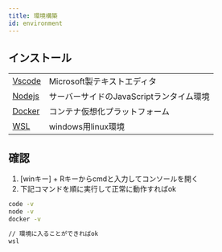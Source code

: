 ```yaml
---
title: 環境構築
id: environment
---
```


## インストール

| | |
| --- |--- |
| [Vscode](https://code.visualstudio.com/download)      | Microsoft製テキストエディタ |
| [Nodejs](https://nodejs.org/en/download/)      |    サーバーサイドのJavaScriptランタイム環境    |
| [Docker](https://www.docker.com/products/docker-desktop)   | コンテナ仮想化プラットフォーム |
|[WSL](https://docs.microsoft.com/ja-jp/windows/wsl/install-win10)| windows用linux環境  |

## 確認

1. [winキー] + Rキーからcmdと入力してコンソールを開く
2. 下記コマンドを順に実行して正常に動作すればok

``` bash
code -v
node -v
docker -v

// 環境に入ることができればok
wsl 
```